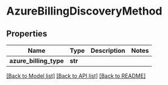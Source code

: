 # AzureBillingDiscoveryMethod

## Properties
Name | Type | Description | Notes
------------ | ------------- | ------------- | -------------
**azure_billing_type** | **str** |  | 

[[Back to Model list]](../README.md#documentation-for-models) [[Back to API list]](../README.md#documentation-for-api-endpoints) [[Back to README]](../README.md)


